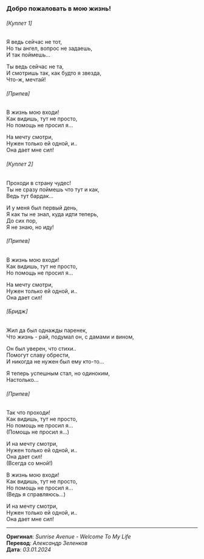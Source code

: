 ### Добро пожаловать в мою жизнь!

###### [Куплет 1]

Я ведь сейчас не тот, \
Но ты ангел, вопрос не задаешь, \
И так поймешь...

Ты ведь сейчас не та, \
И смотришь так, как будто я звезда, \
Что-ж, мечтай!

###### [Припев]

В жизнь мою входи! \
Как видишь, тут не просто, \
Но помощь не просил я...

На мечту смотри, \
Нужен только ей одной, и.. \
Она дает мне сил!

###### [Куплет 2]

Проходи в страну чудес! \
Ты не сразу поймешь что тут и как, \
Ведь тут бардак...

И у меня был первый день, \
Я как ты не знал, куда идти теперь, \
До сих пор, \
Я не знаю, но иду!

###### [Припев]

В жизнь мою входи! \
Как видишь, тут не просто, \
Но помощь не просил я...

На мечту смотри, \
Нужен только ей одной, и.. \
Она дает сил!

###### [Бридж]

Жил да был однажды паренек, \
Что жизнь - рай, подумал он, с дамами и вином,

Он был уверен, что стихи.. \
Помогут славу обрести, \
И никогда не нужен был ему кто-то...

Я теперь успешным стал, но одиноким, \
Настолько...

###### [Припев]

Так что проходи! \
Как видишь, тут не просто, \
Но помощь не просил я... \
(Помощь не просил я...)

И на мечту смотри, \
Нужен только ей одной, и.. \
Она дает сил! \
(Всегда со мной!)

В жизнь мою входи! \
Как видишь, тут не просто, \
Но помощь не просил я... \
(Ведь я справляюсь...)

И на мечту смотри, \
Нужен только ей одной, и.. \
Она дает мне сил!

---

**Оригинал**: _Sunrise Avenue - Welcome To My Life_ \
**Перевод**: _Александр Зеленков_ \
**Дата**: _03.01.2024_
